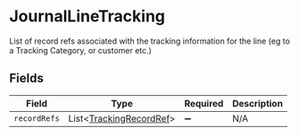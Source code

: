 # JournalLineTracking

List of record refs associated with the tracking information for the line (eg to a Tracking Category, or customer etc.)


## Fields

| Field                                                               | Type                                                                | Required                                                            | Description                                                         |
| ------------------------------------------------------------------- | ------------------------------------------------------------------- | ------------------------------------------------------------------- | ------------------------------------------------------------------- |
| `recordRefs`                                                        | List<[TrackingRecordRef](../../models/shared/TrackingRecordRef.md)> | :heavy_minus_sign:                                                  | N/A                                                                 |
